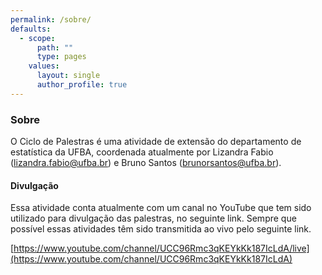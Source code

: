 ```yaml
---
permalink: /sobre/
defaults:
  - scope:
      path: ""
      type: pages
    values:
      layout: single
      author_profile: true
---
```


### Sobre

O Ciclo de Palestras é uma atividade de extensão do departamento de estatística da UFBA, coordenada atualmente por Lizandra Fabio (lizandra.fabio@ufba.br) e Bruno Santos (brunorsantos@ufba.br).

#### Divulgação

Essa atividade conta atualmente com um canal no YouTube que tem sido utilizado para divulgação das palestras, no seguinte link. Sempre que possível essas atividades têm sido transmitida ao vivo pelo seguinte link. 

[https://www.youtube.com/channel/UCC96Rmc3qKEYkKk187IcLdA/live](https://www.youtube.com/channel/UCC96Rmc3qKEYkKk187IcLdA)

